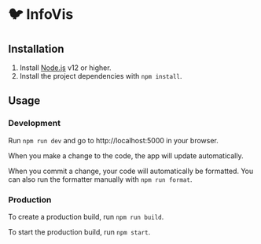 # 🐦 InfoVis

## Installation

1. Install [Node.js](https://nodejs.org/) v12 or higher.
2. Install the project dependencies with `npm install`.

## Usage

### Development

Run `npm run dev` and go to http://localhost:5000 in your browser.

When you make a change to the code, the app will update automatically.

When you commit a change, your code will automatically be formatted. You can also run the formatter manually with `npm run format`.

### Production

To create a production build, run `npm run build`.

To start the production build, run `npm start`.
